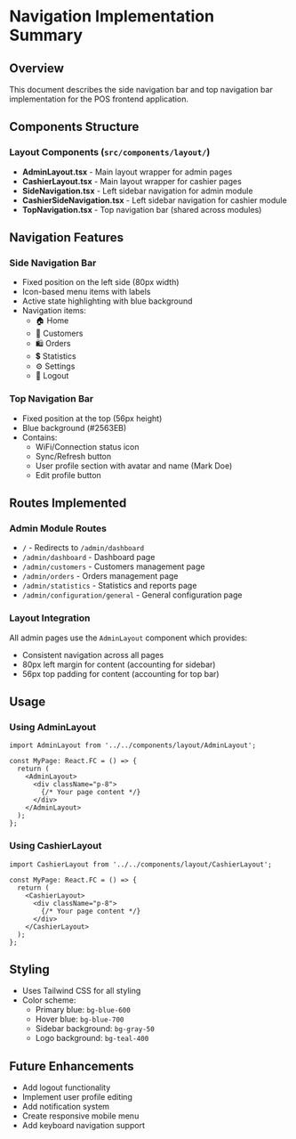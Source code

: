 # Navigation Implementation Summary

## Overview
This document describes the side navigation bar and top navigation bar implementation for the POS frontend application.

## Components Structure

### Layout Components (`src/components/layout/`)
- **AdminLayout.tsx** - Main layout wrapper for admin pages
- **CashierLayout.tsx** - Main layout wrapper for cashier pages
- **SideNavigation.tsx** - Left sidebar navigation for admin module
- **CashierSideNavigation.tsx** - Left sidebar navigation for cashier module
- **TopNavigation.tsx** - Top navigation bar (shared across modules)

## Navigation Features

### Side Navigation Bar
- Fixed position on the left side (80px width)
- Icon-based menu items with labels
- Active state highlighting with blue background
- Navigation items:
  - 🏠 Home
  - 👥 Customers
  - 🛍️ Orders
  - 💲 Statistics
  - ⚙️ Settings
  - 🔄 Logout

### Top Navigation Bar
- Fixed position at the top (56px height)
- Blue background (#2563EB)
- Contains:
  - WiFi/Connection status icon
  - Sync/Refresh button
  - User profile section with avatar and name (Mark Doe)
  - Edit profile button

## Routes Implemented

### Admin Module Routes
- `/` - Redirects to `/admin/dashboard`
- `/admin/dashboard` - Dashboard page
- `/admin/customers` - Customers management page
- `/admin/orders` - Orders management page
- `/admin/statistics` - Statistics and reports page
- `/admin/configuration/general` - General configuration page

### Layout Integration
All admin pages use the `AdminLayout` component which provides:
- Consistent navigation across all pages
- 80px left margin for content (accounting for sidebar)
- 56px top padding for content (accounting for top bar)

## Usage

### Using AdminLayout
```tsx
import AdminLayout from '../../components/layout/AdminLayout';

const MyPage: React.FC = () => {
  return (
    <AdminLayout>
      <div className="p-8">
        {/* Your page content */}
      </div>
    </AdminLayout>
  );
};
```

### Using CashierLayout
```tsx
import CashierLayout from '../../components/layout/CashierLayout';

const MyPage: React.FC = () => {
  return (
    <CashierLayout>
      <div className="p-8">
        {/* Your page content */}
      </div>
    </CashierLayout>
  );
};
```

## Styling
- Uses Tailwind CSS for all styling
- Color scheme:
  - Primary blue: `bg-blue-600`
  - Hover blue: `bg-blue-700`
  - Sidebar background: `bg-gray-50`
  - Logo background: `bg-teal-400`

## Future Enhancements
- Add logout functionality
- Implement user profile editing
- Add notification system
- Create responsive mobile menu
- Add keyboard navigation support
